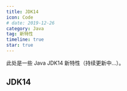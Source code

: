```yaml
---
title: JDK14
icon: Code
# date: 2019-12-26
category: Java
tag: 新特性
timeline: true
star: true
---
```


此处是一些 Java JDK14 新特性（持续更新中...）。

<!-- more -->

## JDK14
